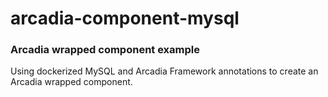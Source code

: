 # arcadia-component-mysql
### Arcadia wrapped component example 
Using dockerized MySQL and Arcadia Framework annotations to create an Arcadia wrapped component.